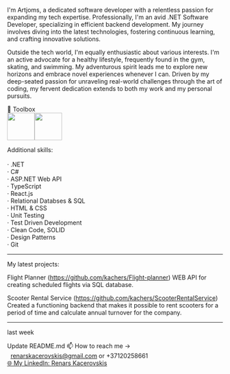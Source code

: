 I'm Artjoms, a dedicated software developer with a relentless passion for expanding my tech expertise. Professionally, I'm an avid .NET Software Developer, specializing in efficient backend development. My journey involves diving into the latest technologies, fostering continuous learning, and crafting innovative solutions.

Outside the tech world, I'm equally enthusiastic about various interests. I'm an active advocate for a healthy lifestyle, frequently found in the gym, skating, and swimming. My adventurous spirit leads me to explore new horizons and embrace novel experiences whenever I can. Driven by my deep-seated passion for unraveling real-world challenges through the art of coding, my fervent dedication extends to both my work and my personal pursuits.


🧰 Toolbox</br>
<img src="https://cdn.jsdelivr.net/gh/devicons/devicon/icons/csharp/csharp-original.svg" width="64" height="64" /><img src="https://cdn.jsdelivr.net/gh/devicons/devicon/icons/dot-net/dot-net-original-wordmark.svg" width="64" height="64" />



Additional skills: </br>
<br>
· .NET</br>
· C#</br>
· ASP.NET Web API </br>
· TypeScript</br>
· React.js </br>
· Relational Databses & SQL </br>
· HTML & CSS </br>
· Unit Testing </br>
· Test Driven Development </br>
· Clean Code, SOLID </br>
· Design Patterns </br>
· Git</br>
<hr></hr>

My latest projects:

Flight Planner (https://github.com/kachers/Flight-planner) WEB API for creating scheduled flights via SQL database.

Scooter Rental Service (https://github.com/kachers/ScooterRentalService) Created a functioning backend that makes it possible to rent scooters for a period of time and calculate annual turnover for the company.
<hr></hr>
last week

Update README.md
📫 How to reach me -> </br> 
  &nbsp; renarskacerovskis@gmail.com or +37120258661</br>
<a class="heading-link" href="#globe_with_meridians-my-linkedin-linkedin">🌐 My LinkedIn: </a><a href="https://www.linkedin.com/in/renarskacerovskis/" rel="nofollow">Renars Kacerovskis</a>
